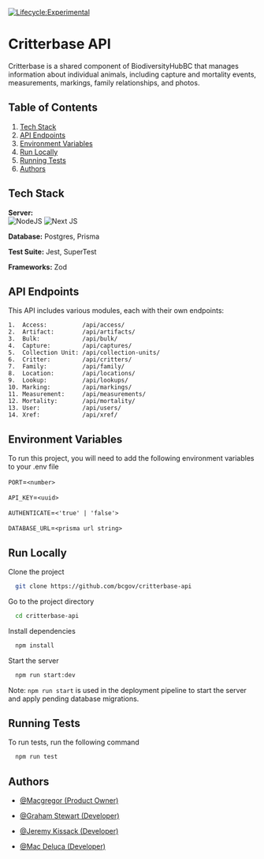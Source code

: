 [![Lifecycle:Experimental](https://img.shields.io/badge/Lifecycle-Experimental-339999)](Redirect-URL)

# Critterbase API

Critterbase is a shared component of BiodiversityHubBC that manages information about individual animals, including capture and mortality events, measurements, markings, family relationships, and photos.

## Table of Contents

1. [Tech Stack](#tech-stack)
2. [API Endpoints](#api-endpoints)
3. [Environment Variables](#environment-variables)
4. [Run Locally](#run-locally)
5. [Running Tests](#running-tests)
6. [Authors](#authors)

## Tech Stack

**Server:** <br />
![NodeJS](https://img.shields.io/badge/node.js-6DA55F?style=for-the-badge&logo=node.js&logoColor=white)
![Next JS](https://img.shields.io/badge/Next-black?style=for-the-badge&logo=next.js&logoColor=white)

**Database:** Postgres, Prisma

**Test Suite:** Jest, SuperTest

**Frameworks:** Zod

## API Endpoints

This API includes various modules, each with their own endpoints:

```
1.  Access:          /api/access/
2.  Artifact:        /api/artifacts/
3.  Bulk:            /api/bulk/
4.  Capture:         /api/captures/
5.  Collection Unit: /api/collection-units/
6.  Critter:         /api/critters/
7.  Family:          /api/family/
8.  Location:        /api/locations/
9.  Lookup:          /api/lookups/
10. Marking:         /api/markings/
11. Measurement:     /api/measurements/
12. Mortality:       /api/mortality/
13. User:            /api/users/
14. Xref:            /api/xref/
```

## Environment Variables

To run this project, you will need to add the following environment variables to your .env file

`PORT`=`<number>`

`API_KEY`=`<uuid>`

`AUTHENTICATE`=`<'true' | 'false'>`

`DATABASE_URL`=`<prisma url string>`

## Run Locally

Clone the project

```bash
  git clone https://github.com/bcgov/critterbase-api
```

Go to the project directory

```bash
  cd critterbase-api
```

Install dependencies

```bash
  npm install
```

Start the server

```bash
  npm run start:dev
```

Note: `npm run start` is used in the deployment pipeline to start the server and apply pending database migrations.

## Running Tests

To run tests, run the following command

```bash
  npm run test
```

## Authors

- [@Macgregor (Product Owner)]()

- [@Graham Stewart (Developer)](https://github.com/GrahamS-Quartech)

- [@Jeremy Kissack (Developer)](https://github.com/JeremyQuartech)

- [@Mac Deluca (Developer)](https://github.com/MacQSL)
